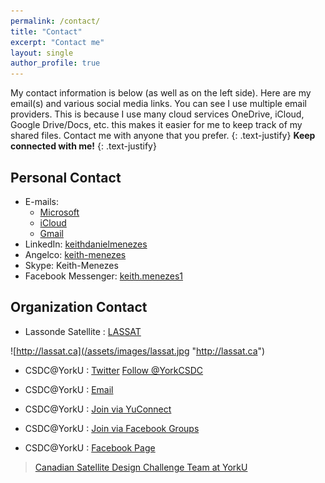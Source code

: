 ```yaml
---
permalink: /contact/
title: "Contact"
excerpt: "Contact me"
layout: single
author_profile: true
---
```

My contact information is below (as well as on the left side). Here are my email(s) and various social media links. You can see I use multiple email providers. This is because I use many cloud services OneDrive, iCloud, Google Drive/Docs, etc. this makes it easier for me to keep track of my shared files. Contact me with anyone that you prefer.
{: .text-justify}
**Keep connected with me!**
{: .text-justify}

## Personal Contact
* E-mails:
  * [Microsoft](keith.menezes@hotmail.com)
  * [iCloud](keith.menezes@icloud.com)
  * [Gmail](mailto:keithdanielmenezes@gmail.com)
* LinkedIn: [keithdanielmenezes](http://www.linkedin.com/in/keithdanielmenezes)
* Angelco: [keith-menezes](https://angel.co/keith-menezes)
* Skype: Keith-Menezes
* Facebook Messenger: [keith.menezes1](https://www.messenger.com/t/keith.menezes1)

## Organization Contact
* Lassonde Satellite : [LASSAT](http://lassat.ca)

![http://lassat.ca](/assets/images/lassat.jpg "http://lassat.ca")

* CSDC@YorkU : [Twitter](http://twitter.com/YorkCSDC) <a href="https://twitter.com/YorkCSDC" class="twitter-follow-button" data-show-count="false">Follow @YorkCSDC</a><script async src="//platform.twitter.com/widgets.js" charset="utf-8"></script>

* CSDC@YorkU : [Email](mailto:csdcyorku@gmail.com)
* CSDC@YorkU : [Join via YuConnect](https://yorku.collegiatelink.net/organization/csdc)
* CSDC@YorkU : [Join via Facebook Groups](https://www.facebook.com/groups/YorkCSDC/)
* CSDC@YorkU : [Facebook Page](http://facebook.com/YorkCSDC)

<div id="fb-root"></div>
<script>(function(d, s, id) {
  var js, fjs = d.getElementsByTagName(s)[0];
  if (d.getElementById(id)) return;
  js = d.createElement(s); js.id = id;
  js.src = "//connect.facebook.net/en_US/sdk.js#xfbml=1&version=v2.8";
  fjs.parentNode.insertBefore(js, fjs);
}(document, 'script', 'facebook-jssdk'));</script>

<div class="fb-page" data-href="https://www.facebook.com/YorkCSDC/" data-tabs="timeline" data-small-header="false" data-adapt-container-width="true" data-hide-cover="false" data-show-facepile="true"><blockquote cite="https://www.facebook.com/YorkCSDC/" class="fb-xfbml-parse-ignore"><a href="https://www.facebook.com/YorkCSDC/">Canadian Satellite Design Challenge Team at YorkU</a></blockquote></div>
